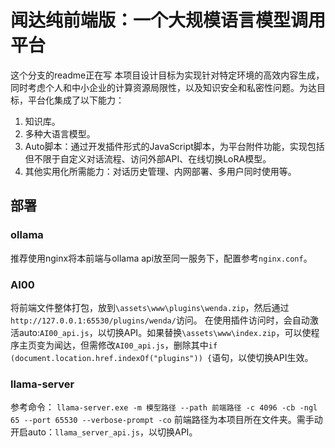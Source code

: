 # 闻达纯前端版：一个大规模语言模型调用平台
这个分支的readme正在写
本项目设计目标为实现针对特定环境的高效内容生成，同时考虑个人和中小企业的计算资源局限性，以及知识安全和私密性问题。为达目标，平台化集成了以下能力：

1. 知识库。
2. 多种大语言模型。
3. Auto脚本：通过开发插件形式的JavaScript脚本，为平台附件功能，实现包括但不限于自定义对话流程、访问外部API、在线切换LoRA模型。
4. 其他实用化所需能力：对话历史管理、内网部署、多用户同时使用等。

## 部署

### ollama
推荐使用nginx将本前端与ollama api放至同一服务下，配置参考`nginx.conf`。

### AI00
将前端文件整体打包，放到`\assets\www\plugins\wenda.zip`，然后通过`http://127.0.0.1:65530/plugins/wenda/`访问。
在使用插件访问时，会自动激活auto:`AI00_api.js`，以切换API。如果替换`\assets\www\index.zip`，可以使程序主页变为闻达，但需修改`AI00_api.js`，删除其中`if (document.location.href.indexOf("plugins")) {`语句，以使切换API生效。

### llama-server
参考命令：
```llama-server.exe -m 模型路径 --path 前端路径 -c 4096 -cb -ngl 65 --port 65530 --verbose-prompt -co```
前端路径为本项目所在文件夹。需手动开启auto：`llama_server_api.js`，以切换API。